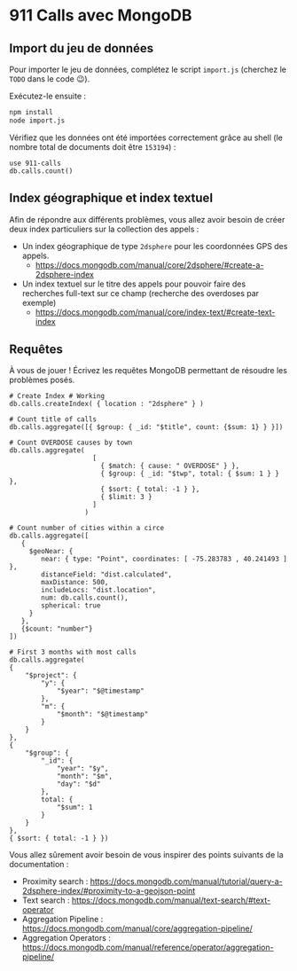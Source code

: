 # 911 Calls avec MongoDB

## Import du jeu de données

Pour importer le jeu de données, complétez le script `import.js` (cherchez le `TODO` dans le code :wink:).

Exécutez-le ensuite :

```bash
npm install
node import.js
```

Vérifiez que les données ont été importées correctement grâce au shell (le nombre total de documents doit être `153194`) :

```
use 911-calls
db.calls.count()
```

## Index géographique et index textuel

Afin de répondre aux différents problèmes, vous allez avoir besoin de créer deux index particuliers sur la collection des appels :

* Un index géographique de type `2dsphere` pour les coordonnées GPS des appels.
  * https://docs.mongodb.com/manual/core/2dsphere/#create-a-2dsphere-index
* Un index textuel sur le titre des appels pour pouvoir faire des recherches full-text sur ce champ (recherche des overdoses par exemple)
  * https://docs.mongodb.com/manual/core/index-text/#create-text-index

## Requêtes

À vous de jouer ! Écrivez les requêtes MongoDB permettant de résoudre les problèmes posés.

```
# Create Index # Working
db.calls.createIndex( { location : "2dsphere" } ) 

# Count title of calls
db.calls.aggregate([{ $group: { _id: "$title", count: {$sum: 1} } }])

# Count OVERDOSE causes by town
db.calls.aggregate(
                     [
                       { $match: { cause: " OVERDOSE" } },
                       { $group: { _id: "$twp", total: { $sum: 1 } } },
                       { $sort: { total: -1 } },
                       { $limit: 3 }
                     ]
                   )

# Count number of cities within a circe
db.calls.aggregate([
   {
     $geoNear: {
        near: { type: "Point", coordinates: [ -75.283783 , 40.241493 ]  },
        distanceField: "dist.calculated",
        maxDistance: 500,
        includeLocs: "dist.location",
        num: db.calls.count(),
        spherical: true
     }
   },
   {$count: "number"}
])

# First 3 months with most calls
db.calls.aggregate(
{
    "$project": {
        "y": {
            "$year": "$@timestamp"
        },
        "m": {
            "$month": "$@timestamp"
        }
    }
},
{
    "$group": {
        "_id": {
            "year": "$y",
            "month": "$m",
            "day": "$d"
        },
        total: {
            "$sum": 1
        }
    }
},
{ $sort: { total: -1 } })

```

Vous allez sûrement avoir besoin de vous inspirer des points suivants de la documentation :

* Proximity search : https://docs.mongodb.com/manual/tutorial/query-a-2dsphere-index/#proximity-to-a-geojson-point
* Text search : https://docs.mongodb.com/manual/text-search/#text-operator
* Aggregation Pipeline : https://docs.mongodb.com/manual/core/aggregation-pipeline/
* Aggregation Operators : https://docs.mongodb.com/manual/reference/operator/aggregation-pipeline/
